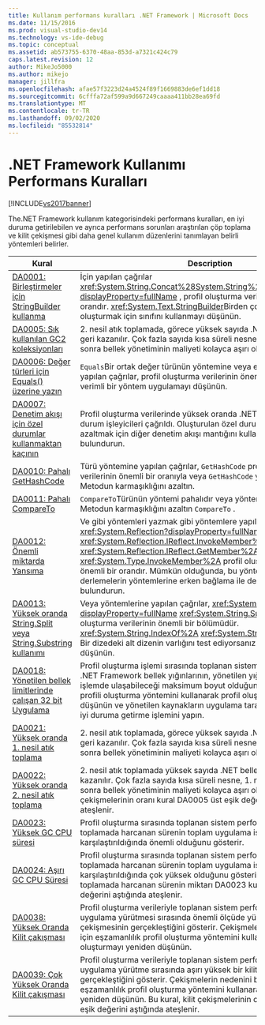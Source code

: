 ```yaml
---
title: Kullanım performans kuralları .NET Framework | Microsoft Docs
ms.date: 11/15/2016
ms.prod: visual-studio-dev14
ms.technology: vs-ide-debug
ms.topic: conceptual
ms.assetid: ab573755-6370-48aa-853d-a7321c424c79
caps.latest.revision: 12
author: MikeJo5000
ms.author: mikejo
manager: jillfra
ms.openlocfilehash: afae57f3223d24a4524f89f1669883de6ef1dd18
ms.sourcegitcommit: 6cfffa72af599a9d667249caaaa411bb28ea69fd
ms.translationtype: MT
ms.contentlocale: tr-TR
ms.lasthandoff: 09/02/2020
ms.locfileid: "85532814"
---
```

# <a name="net-framework-usage-performance-rules"></a>.NET Framework Kullanımı Performans Kuralları
[!INCLUDE[vs2017banner](../includes/vs2017banner.md)]

The.NET Framework kullanım kategorisindeki performans kuralları, en iyi duruma getirilebilen ve ayrıca performans sorunları araştırılan çöp toplama ve kilit çekişmesi gibi daha genel kullanım düzenlerini tanımlayan belirli yöntemleri belirler.  
  
|Kural|Description|  
|-|-|  
|[DA0001: Birleştirmeler için StringBuilder kullanma](../profiling/da0001-use-stringbuilder-for-concatenations.md)|İçin yapılan çağrılar <xref:System.String.Concat%28System.String%2CSystem.String%29?displayProperty=fullName> , profil oluşturma verilerinin önemli bir orandır. <xref:System.Text.StringBuilder>Birden çok kesimden dizeler oluşturmak için sınıfını kullanmayı düşünün.|  
|[DA0005: Sık kullanılan GC2 koleksiyonları](../profiling/da0005-frequent-gc2-collections.md)|2. nesil atık toplamada, görece yüksek sayıda .NET bellek nesnesi geri kazanılır. Çok fazla sayıda kısa süreli nesne, 1. nesil toplandıktan sonra bellek yönetiminin maliyeti kolayca aşırı olabilir.|  
|[DA0006: Değer türleri için Equals() üzerine yazın](../profiling/da0006-override-equals-parens-for-value-types.md)|`Equals`Bir ortak değer türünün yöntemine veya eşitlik işleçlerine yapılan çağrılar, profil oluşturma verilerinin önemli bir orandır. Daha verimli bir yöntem uygulamayı düşünün.|  
|[DA0007: Denetim akışı için özel durumlar kullanmaktan kaçının](../profiling/da0007-avoid-using-exceptions-for-control-flow.md)|Profil oluşturma verilerinde yüksek oranda .NET Framework özel durum işleyicileri çağrıldı. Oluşturulan özel durumların sayısını azaltmak için diğer denetim akışı mantığını kullanmayı göz önünde bulundurun.|  
|[DA0010: Pahalı GetHashCode](../profiling/da0010-expensive-gethashcode.md)|Türü yöntemine yapılan çağrılar, `GetHashCode` profil oluşturma verilerinin önemli bir oranıyla veya `GetHashCode` yöntemin belleği ayırır. Metodun karmaşıklığını azaltın.|  
|[DA0011: Pahalı CompareTo](../profiling/da0011-expensive-compareto.md)|`CompareTo`Türünün yöntemi pahalıdır veya yöntem belleği ayırır. Metodun karmaşıklığını azaltın `CompareTo` .|  
|[DA0012: Önemli miktarda Yansıma](../profiling/da0012-significant-amount-of-reflection.md)|Ve gibi yöntemleri yazmak gibi yöntemlere yapılan çağrılar, <xref:System.Reflection?displayProperty=fullName> <xref:System.Reflection.IReflect.InvokeMember%2A> <xref:System.Reflection.IReflect.GetMember%2A> <xref:System.Type.InvokeMember%2A> profil oluşturma verilerinin önemli bir orandır. Mümkün olduğunda, bu yöntemleri bağımlı derlemelerin yöntemlerine erken bağlama ile değiştirmeyi göz önünde bulundurun.|  
|[DA0013: Yüksek oranda String.Split veya String.Substring kullanımı](../profiling/da0013-high-usage-of-string-split-or-string-substring.md)|Veya yöntemlerine yapılan çağrılar, <xref:System.String.Split%2A?displayProperty=fullName> <xref:System.String.Substring%2A> profil oluşturma verilerinin önemli bir bölümüdür. <xref:System.String.IndexOf%2A> <xref:System.String.IndexOfAny%2A> Bir dizedeki alt dizenin varlığını test ediyorsanız veya kullanmayı düşünün.|  
|[DA0018: Yönetilen bellek limitlerinde çalışan 32 bit Uygulama](../profiling/da0018-32-bit-application-running-at-process-managed-memory-limits.md)|Profil oluşturma işlemi sırasında toplanan sistem verileri, approached .NET Framework bellek yığınlarının, yönetilen yığınlardaki 32 bitlik bir işlemde ulaşabileceği maksimum boyut olduğunu gösterir. .NET bellek profili oluşturma yöntemini kullanarak profil oluşturmayı yeniden düşünün ve yönetilen kaynakların uygulama tarafından kullanımını en iyi duruma getirme işlemini yapın.|  
|[DA0021: Yüksek oranda 1. nesil atık toplama](../profiling/da0021-high-rate-of-gen-1-garbage-collections.md)|2. nesil atık toplamada, görece yüksek sayıda .NET bellek nesnesi geri kazanılır. Çok fazla sayıda kısa süreli nesne, nesil 0 topladıktan sonra bellek yönetiminin maliyeti kolayca aşırı olabilir.|  
|[DA0022: Yüksek oranda 2. nesil atık toplama](../profiling/da0022-high-rate-of-gen-2-garbage-collections.md)|2. nesil atık toplamada yüksek sayıda .NET bellek nesnesi geri kazanılır. Çok fazla sayıda kısa süreli nesne, 1. nesil toplandıktan sonra bellek yönetiminin maliyeti kolayca aşırı olabilir. Bu kural, kilit çekişmelerinin oranı kural DA0005 üst eşik değerini aştığında ateşlenir.|  
|[DA0023: Yüksek GC CPU süresi](../profiling/da0023-high-gc-cpu-time.md)|Profil oluşturma sırasında toplanan sistem performansı verileri, atık toplamada harcanan sürenin toplam uygulama işleme süresi ile karşılaştırıldığında önemli olduğunu gösterir.|  
|[DA0024: Aşırı GC CPU Süresi](../profiling/da0024-excessive-gc-cpu-time.md)|Profil oluşturma sırasında toplanan sistem performansı verileri, atık toplamada harcanan sürenin toplam uygulama işleme süresi ile karşılaştırıldığında çok yüksek olduğunu gösterir. Bu kural, atık toplamada harcanan sürenin miktarı DA0023 kuralının üst eşik değerini aştığında ateşlenir.|  
|[DA0038: Yüksek Oranda Kilit çakışması](../profiling/da0038-high-rate-of-lock-contentions.md)|Profil oluşturma verileriyle toplanan sistem performansı verileri, uygulama yürütmesi sırasında önemli ölçüde yüksek bir kilit çekişmesinin gerçekleştiğini gösterir. Çekişmelerin nedenini bulmak için eşzamanlılık profil oluşturma yöntemini kullanarak profil oluşturmayı yeniden düşünün.|  
|[DA0039: Çok Yüksek Oranda Kilit çakışması](../profiling/da0039-very-high-rate-of-lock-contentions.md)|Profil oluşturma verileriyle toplanan sistem performansı verileri, uygulama yürütme sırasında aşırı yüksek bir kilit çekişmesinin gerçekleştiğini gösterir. Çekişmelerin nedenini bulmak için eşzamanlılık profil oluşturma yöntemini kullanarak profil oluşturmayı yeniden düşünün. Bu kural, kilit çekişmelerinin oranı kural DA0038 üst eşik değerini aştığında ateşlenir.|
